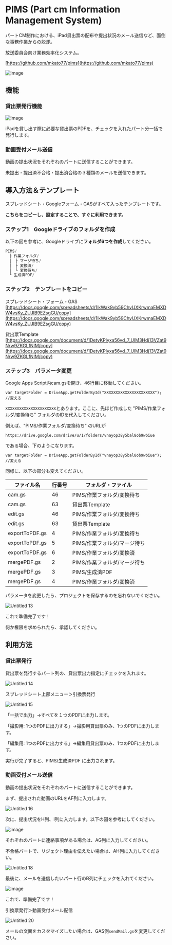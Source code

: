 # PIMS (Part cm Information Management System)

パートCM制作における、iPad貸出票の配布や提出状況のメール送信など、面倒な事務作業からの脱却。

放送委員会向け業務効率化システム。

[https://github.com/mkato77/pims](https://github.com/mkato77/pims)

![image](https://user-images.githubusercontent.com/80267487/190855844-5dd8eb09-471b-4ac5-b8be-ce9192fb0539.png)


## 機能

### 貸出票発行機能

![image](https://user-images.githubusercontent.com/80267487/191639306-714e27a7-200b-478b-a684-bb64543ddecc.png)

iPadを貸し出す際に必要な貸出票のPDFを、チェックを入れたパート分一括で発行します。

### 動画受付メール送信

動画の提出状況をそれぞれのパートに送信することができます。

未提出・提出済不合格・提出済合格の３種類のメールを送信できます。





## 導入方法＆テンプレート

スプレッドシート・Googleフォーム・GASがすべて入ったテンプレートです。

**こちらをコピーし、設定することで、すぐに利用できます。**

### ステップ1　Googleドライブのフォルダを作成

以下の図を参考に、Googleドライブに**フォルダ6つを作成**してください。

```jsx
PIMS/
　├ 作業フォルダ/
　│　├ マージ待ち/
　│　├ 変換済/
　│　└ 変換待ち/
　└ 生成済PDF/
```

### ステップ2　テンプレートをコピー

スプレッドシート・フォーム・GAS
[https://docs.google.com/spreadsheets/d/1lkWak9yb59ChyUXKrwmaEMXDW4vsKy_ZUJlB9EZsgGU/copy](https://docs.google.com/spreadsheets/d/1lkWak9yb59ChyUXKrwmaEMXDW4vsKy_ZUJlB9EZsgGU/copy)

貸出票Template
[https://docs.google.com/document/d/1DetvKPlyxa56vd_7_UlM3Hdj13VZat9Nrw9ZKGLfNIM/copy](https://docs.google.com/document/d/1DetvKPlyxa56vd_7_UlM3Hdj13VZat9Nrw9ZKGLfNIM/copy)

### ステップ3　パラメータ変更
Google Apps Script内cam.gsを開き、46行目に移動してください。

```
var targetFolder = DriveApp.getFolderById("XXXXXXXXXXXXXXXXXXXXXX"); //変える
```

`XXXXXXXXXXXXXXXXXXXXXX`とあります。ここに、先ほど作成した "PIMS/作業フォルダ/変換待ち" フォルダのIDを代入してください。

例えば、"PIMS/作業フォルダ/変換待ち" のURLが

```
https://drive.google.com/drive/u/1/folders/vnayop38y5bal8ob9wbiue
```

である場合、下のようになります。

```
var targetFolder = DriveApp.getFolderById("vnayop38y5bal8ob9wbiue"); //変える
```

同様に、以下の部分も変えてください。

| ファイル名 | 行番号 | フォルダ・ファイル |
| --- | --- | --- |
| cam.gs | 46 | PIMS/作業フォルダ/変換待ち |
| cam.gs | 63 | 貸出票Template |
| edit.gs | 46 | PIMS/作業フォルダ/変換待ち |
| edit.gs | 63 | 貸出票Template |
| exportToPDF.gs | 4 | PIMS/作業フォルダ/変換待ち |
| exportToPDF.gs | 5 | PIMS/作業フォルダ/マージ待ち |
| exportToPDF.gs | 6 | PIMS/作業フォルダ/変換済 |
| mergePDF.gs | 2 | PIMS/作業フォルダ/マージ待ち |
| mergePDF.gs | 3 | PIMS/生成済PDF |
| mergePDF.gs | 4 | PIMS/作業フォルダ/変換済 |

パラメータを変更したら、プロジェクトを保存するのを忘れないでください。

![Untitled 13](https://user-images.githubusercontent.com/80267487/190855075-3fb28e41-cfae-4328-8a67-af183ea21a5d.png)

これで準備完了です！

何か権限を求められたら、承認してください。

## 利用方法

### 貸出票発行

貸出票を発行するパート列の、貸出票出力指定にチェックを入れます。

![Untitled 14](https://user-images.githubusercontent.com/80267487/190855082-1c71b4a8-ca07-4e78-bbe7-da45f1e2641a.png)

スプレッドシート上部メニュー＞引換票発行

![Untitled 15](https://user-images.githubusercontent.com/80267487/190855088-aeb92b72-83d7-4579-8cd6-3b6a1b6b26a7.png)

「一括で出力」→すべてを１つのPDFに出力します。

「撮影用: 1つのPDFに出力する」→撮影用貸出票のみ、1つのPDFに出力します。

「編集用: 1つのPDFに出力する」→編集用貸出票のみ、1つのPDFに出力します。

実行が完了すると、PIMS/生成済PDF に出力されます。

### 動画受付メール送信

動画の提出状況をそれぞれのパートに送信することができます。

まず、提出された動画のURLをAF列に入力します。

![Untitled 16](https://user-images.githubusercontent.com/80267487/190855091-744aae4f-e432-4aea-88f5-f8859d0d7ab7.png)

次に、提出状況をH列、I列に入力します。以下の図を参考にしてください。

![image](https://user-images.githubusercontent.com/80267487/190855731-130c78d5-3614-40f9-8299-7095e7787cb3.png)

それぞれのパートに連絡事項がある場合は、AG列に入力してください。

不合格パートで、リジェクト理由を伝えたい場合は、AH列に入力してください。

![Untitled 18](https://user-images.githubusercontent.com/80267487/190855096-d68429ac-5890-480f-8445-813cfc3027dc.png)

最後に、メールを送信したいパート行のB列にチェックを入れてください。

![image](https://user-images.githubusercontent.com/80267487/190855769-cc9414a2-485e-481c-800e-7454bbe8dc05.png)

これで、準備完了です！

引換票発行＞動画受付メール配信

![Untitled 20](https://user-images.githubusercontent.com/80267487/190855102-0d27d30b-5a82-49bf-a936-934d8c00f527.png)

メールの文面をカスタマイズしたい場合は、GAS側`sendMail.gs`を変更してください。
